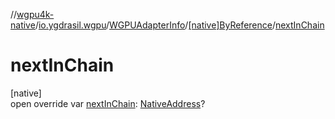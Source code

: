 //[wgpu4k-native](../../../../index.md)/[io.ygdrasil.wgpu](../../index.md)/[WGPUAdapterInfo](../index.md)/[[native]ByReference](index.md)/[nextInChain](next-in-chain.md)

# nextInChain

[native]\
open override var [nextInChain](next-in-chain.md): [NativeAddress](../../../ffi/-native-address/index.md)?
